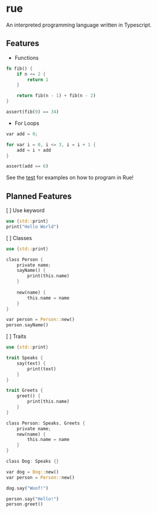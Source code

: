 # rue
An interpreted programming language written in Typescript.


## Features
* Functions
```rs
fn fib() {
	if n <= 2 {
		return 1
	}

	return fib(n - 1) + fib(n - 2)
}

assert(fib(9) == 34)
```

* For Loops
```rs
var add = 0;

for var i = 0, i <= 3, i = i + 1 {
	add = i + add
}

assert(add == 6)
```

See the [test](tests) for examples on how to program in Rue!

## Planned Features

[ ] Use keyword
```rs
use {std::print}
print("Hello World")
```

[ ] Classes
```rs
use {std::print}

class Person {
    private name;
    sayName() {
        print(this.name)
    }
    
    new(name) {
        this.name = name
    }
}

var person = Person::new()
person.sayName()
```

[ ] Traits
```rs
use {std::print}

trait Speaks {
    say(text) {
        print(text)
    }
}

trait Greets {
    greet() {
        print(this.name)
    }
}

class Person: Speaks, Greets {
    private name;
    new(name) {
        this.name = name
    }
}

class Dog: Speaks {}

var dog = Dog::new()
var person = Person::new()

dog.say("Woof!")

person.say("Hello!")
person.greet()
```

